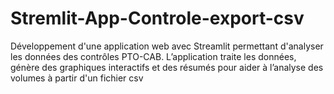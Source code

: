 # Stremlit-App-Controle-export-csv
Développement d'une application web avec Streamlit permettant d'analyser les données des contrôles PTO-CAB. L’application traite les données, génère des graphiques interactifs et des résumés pour aider à l’analyse des volumes à partir d'un fichier csv
